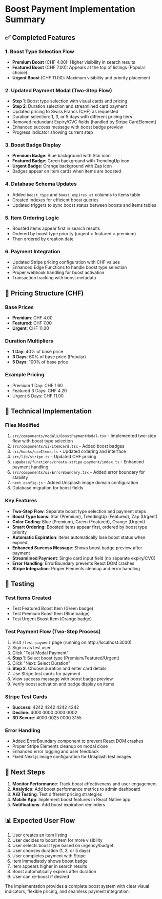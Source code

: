 # Boost Payment Implementation Summary

## ✅ Completed Features

### 1. Boost Type Selection Flow
- **Premium Boost** (CHF 4.00): Higher visibility in search results
- **Featured Boost** (CHF 7.00): Appears at the top of listings (Popular choice)
- **Urgent Boost** (CHF 11.00): Maximum visibility and priority placement

### 2. Updated Payment Modal (Two-Step Flow)
- **Step 1**: Boost type selection with visual cards and pricing
- **Step 2**: Duration selection and streamlined card payment
- Updated pricing to Swiss Francs (CHF) as requested
- Duration selection: 1, 3, or 5 days with different pricing tiers
- Removed redundant Expiry/CVC fields (handled by Stripe CardElement)
- Enhanced success message with boost badge preview
- Progress indicator showing current step

### 3. Boost Badge Display
- **Premium Badge**: Blue background with Star icon
- **Featured Badge**: Green background with TrendingUp icon  
- **Urgent Badge**: Orange background with Zap icon
- Badges appear on item cards when items are boosted

### 4. Database Schema Updates
- Added `boost_type` and `boost_expires_at` columns to items table
- Created indexes for efficient boost queries
- Updated triggers to sync boost status between boosts and items tables

### 5. Item Ordering Logic
- Boosted items appear first in search results
- Ordered by boost type priority (urgent > featured > premium)
- Then ordered by creation date

### 6. Payment Integration
- Updated Stripe pricing configuration with CHF values
- Enhanced Edge Functions to handle boost type selection
- Proper webhook handling for boost activation
- Transaction tracking with boost metadata

## 🎯 Pricing Structure (CHF)

### Base Prices
- **Premium**: CHF 4.00
- **Featured**: CHF 7.00  
- **Urgent**: CHF 11.00

### Duration Multipliers
- **1 Day**: 40% of base price
- **3 Days**: 60% of base price (Popular)
- **5 Days**: 100% of base price

### Example Pricing
- Premium 1 Day: CHF 1.60
- Featured 3 Days: CHF 4.20
- Urgent 5 Days: CHF 11.00

## 🔧 Technical Implementation

### Files Modified
1. `src/components/modals/BoostPaymentModal.tsx` - Implemented two-step flow with boost type selection
2. `src/components/ui/ItemCard.tsx` - Added boost badges
3. `src/hooks/useItems.ts` - Updated ordering and interface
4. `src/lib/stripe.ts` - Updated CHF pricing
5. `supabase/functions/create-stripe-payment/index.ts` - Enhanced payment handling
6. `src/components/ui/ErrorBoundary.tsx` - Added error boundary for stability
7. `next.config.js` - Added Unsplash image domain configuration
8. Database migration for boost fields

### Key Features
- **Two-Step Flow**: Separate boost type selection and payment steps
- **Boost Type Icons**: Star (Premium), TrendingUp (Featured), Zap (Urgent)
- **Color Coding**: Blue (Premium), Green (Featured), Orange (Urgent)
- **Smart Ordering**: Boosted items appear first, ordered by boost type priority
- **Automatic Expiration**: Items automatically lose boost status when expired
- **Enhanced Success Message**: Shows boost badge preview after payment
- **Streamlined Payment**: Single card input field (no separate expiry/CVC)
- **Error Handling**: ErrorBoundary prevents React DOM crashes
- **Stripe Integration**: Proper Elements cleanup and error handling

## 🧪 Testing

### Test Items Created
- Test Featured Boost Item (Green badge)
- Test Premium Boost Item (Blue badge)  
- Test Urgent Boost Item (Orange badge)

### Test Payment Flow (Two-Step Process)
1. Visit `/test-payment` page (running on http://localhost:3000)
2. Sign in as test user
3. Click "Test Modal Payment"
4. **Step 1**: Select boost type (Premium/Featured/Urgent)
5. Click "Next: Select Duration"
6. **Step 2**: Choose duration and enter card details
7. Use Stripe test cards for payment
8. View success message with boost badge preview
9. Verify boost activation and badge display on items

### Stripe Test Cards
- **Success**: 4242 4242 4242 4242
- **Decline**: 4000 0000 0000 0002
- **3D Secure**: 4000 0025 0000 3155

### Error Handling
- Added ErrorBoundary component to prevent React DOM crashes
- Proper Stripe Elements cleanup on modal close
- Enhanced error logging and user feedback
- Fixed Next.js image configuration for Unsplash test images

## 🚀 Next Steps

1. **Monitor Performance**: Track boost effectiveness and user engagement
2. **Analytics**: Add boost performance metrics to admin dashboard
3. **A/B Testing**: Test different pricing strategies
4. **Mobile App**: Implement boost features in React Native app
5. **Notifications**: Add boost expiration reminders

## 📊 Expected User Flow

1. User creates an item listing
2. User decides to boost item for more visibility
3. User selects boost type based on urgency/budget
4. User chooses duration (1, 3, or 5 days)
5. User completes payment with Stripe
6. Item immediately shows boost badge
7. Item appears higher in search results
8. Boost automatically expires after duration
9. User can re-boost if desired

The implementation provides a complete boost system with clear visual indicators, flexible pricing, and seamless payment integration.